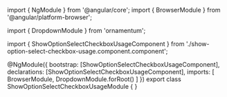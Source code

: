 import { NgModule } from '@angular/core';
import { BrowserModule } from '@angular/platform-browser';
  
import { DropdownModule } from 'ornamentum';
  
import { ShowOptionSelectCheckboxUsageComponent } from './show-option-select-checkbox-usage.component.component';

@NgModule({
 bootstrap: [ShowOptionSelectCheckboxUsageComponent],
 declarations: [ShowOptionSelectCheckboxUsageComponent],
 imports: [
    BrowserModule, 
    DropdownModule.forRoot()
  ]
})
export class ShowOptionSelectCheckboxUsageModule {
}
